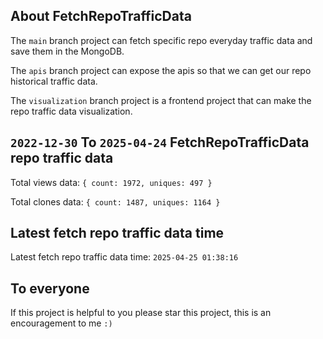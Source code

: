 ## About FetchRepoTrafficData

The `main` branch project can fetch specific repo everyday traffic data and save them in the MongoDB.

The `apis` branch project can expose the apis so that we can get our repo historical traffic data.

The `visualization` branch project is a frontend project that can make the repo traffic data visualization.

## `2022-12-30` To `2025-04-24` FetchRepoTrafficData repo traffic data

Total views data: `{ count: 1972, uniques: 497 }`

Total clones data: `{ count: 1487, uniques: 1164 }`

## Latest fetch repo traffic data time

Latest fetch repo traffic data time: `2025-04-25 01:38:16`

## To everyone

If this project is helpful to you please star this project, this is an encouragement to me `:)`



